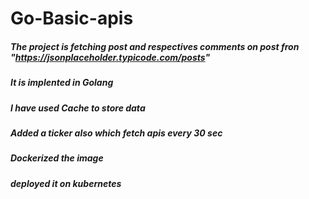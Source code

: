 # Go-Basic-apis

##### The project is fetching post and respectives comments on post fron "https://jsonplaceholder.typicode.com/posts"
##### It is implented in Golang
##### I have used Cache to store data
##### Added a ticker also which fetch apis every 30 sec
##### Dockerized the image
##### deployed it on kubernetes
